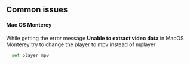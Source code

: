 ## Common issues 

#### Mac OS Monterey
While getting the error message **Unable to extract video data** in MacOS Monterey try to change the player to mpv instead of mplayer

 ```bash
   set player mpv
 ```
